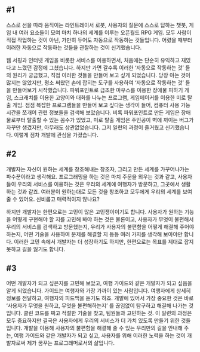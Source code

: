 ## #1

스스로 선을 따라 움직이는 라인트레이서 로봇, 사용자의 질문에 스스로 답하는 챗봇, 게임 내 여러 요소들이 모여 마치 하나의 세계를 이루는 오픈월드 RPG 게임. 모두 사람이 직접 작업하는 것이 아닌, 가만히 두어도 자동으로 작동하는 것들입니다. 어렸을 때부터 이러한 자동으로 작동하는 것들을 관찰하는 것이 신기했습니다.

웹 서핑과 인터넷 게임을 비롯한 서비스를 이용하면서, 처음에는 단순히 유익하고 재밌다고 느꼈던 감정에 그쳤습니다. 하지만 가면 갈수록 이러한 ‘자동으로 작동하는 것’ 들의 원리가 궁금했고, 직접 이러한 것들을 만들어 보고 싶게 되었습니다. 당장 아는 것이 많지는 않았지만, 평소 써왔던 손에 잡히는 도구를 사용하여 ‘자동으로 작동하는 것’ 들을 만들어보기 시작했습니다. 파워포인트로 급조한 마우스를 이용한 장애물 피하기 게임, 스크래치를 이용한 고양이와 대화를 나누는 프로그램, 게임메이커를 이용한 미로 탈출 게임. 점점 복잡한 프로그램들을 만들어 보고 싶다는 생각이 들어, 컴퓨터 사용 가능 시간을 쪼개어 관련 정보들을 검색해 보았습니다. 비록 파워포인트로 만든 게임은 장애물로부터 탈출할 수 있는 꼼수가 있었고, 미로 탈출 게임은 주인공이 벽에 끼이는 버그가 자꾸만 생겼지만, 아무래도 상관없었습니다. 그저 일련의 과정이 즐거웠고 신기했습니다. 이렇게 점차 개발에 관심을 가졌습니다.

## #2

개발자는 자신이 원하는 세계를 창조해내는 창조자, 그리고 만든 세계를 가꾸어나가는 파수꾼이라고 생각해요. 프로그래밍을 하는 것은 마치 주문을 외우는 것과 같고, 사용자들이 우리의 서비스를 이용하는 것은 우리의 세계에 여행자가 방문하고, 그곳에서 생활하는 것과 같죠. 여러분이 원하는대로 모든 것을 창조하고 모두에게 우리의 세계를 보여줄 수 있어요. 신비롭고 매력적이지 않나요?

하지만 개발자는 한편으로는 고민이 많은 고민쟁이이기도 합니다. 사용자가 원하는 기능을 어떻게 구현해야 할 지를 고민해 봐야 하는 것은 물론이고, 사용자가 무엇이 불편해서 우리의 서비스를 검색하고 방문했는지, 우리가 사용자의 불편함을 어떻게 해결해 주어야 하는지, 어떤 기술을 사용하여 문제를 해결할 지 등등 여러 가지를 생각해 보아야만 합니다. 이러한 고민 속에서 개발자는 더 성장하기도 하지만, 한편으로는 목표를 제대로 잡지 못하고 길을 잃기도 합니다.

## #3

어떤 개발자가 되고 싶은지를 고민해 보았고, 여행 가이드와 같은 개발자가 되고 싶음을 알게 되었습니다. 가이드는 여행자와 가장 가까이 있는 사람입니다. 여행자에게 상세히 정보를 전달하고, 여행자의 피드백을 듣기도 하죠. 개발에 있어서 가장 중요한 것은 바로 ‘사용자가 무엇을 원하고, 무엇을 불편해하는지’ 를 끊임없이 탐구하고 해결해 나가는 것입니다. 클린 코드를 짜고 적절한 기술을 찾고, 팀원들과 고민하는 것. 이 일련의 과정은 모두 중요하지만 결국은 사용자에게 우리의 서비스가 더 가치 있도록 만들기 위한 것들입니다. 개발을 이용해 사용자의 불편함을 해결해 줄 수 있는 우리만의 길을 안내해 주는, 여행 가이드와 같은 개발자가 되고 싶고, 사용자를 위해 이러한 노력을 하는 것이 개발자로써 제가 꿈꾸는 프로그래머로서의 삶입니다.
